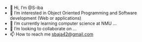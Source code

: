 - 👋 Hi, I’m @S-iba
- 👀 I’m interested in Object Oriented Programming and Software development (Web or applications)
- 🌱 I’m currently learning computer science at NMU ...
- 💞️ I’m looking to collaborate on ...
- 📫 How to reach me sbaja42@gmail.com

<!---
S-iba/S-iba is a ✨ special ✨ repository because its `README.md` (this file) appears on your GitHub profile.
You can click the Preview link to take a look at your changes.
--->
